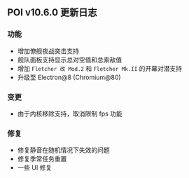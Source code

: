## POI v10.6.0 更新日志

### 功能

- 增加僚舰夜战突击支持
- 舰队面板支持显示总对空值和总索敌值
- 增加 `Fletcher 改 Mod.2` 和 `Fletcher Mk.II` 的开幕对潜支持
- 升级至 Electron@8 (Chromium@80)

### 变更

- 由于内核移除支持，取消限制 fps 功能

### 修复

- 修复静音在随机情况下失效的问题
- 修复季常任务重置
- 一些 UI 修复
